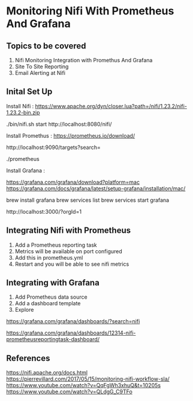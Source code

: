 # Monitoring Nifi With Prometheus And Grafana

## Topics to be covered

1. Nifi Monitoring Integration with Promethus And Grafana
2. Site To Site Reporting
3. Email Alerting at Nifi




## Inital Set Up

Install Nifi : https://www.apache.org/dyn/closer.lua?path=/nifi/1.23.2/nifi-1.23.2-bin.zip

 ./bin/nifi.sh start
http://localhost:8080/nifi/


Install  Promethus : https://prometheus.io/download/

http://localhost:9090/targets?search=

 ./prometheus 


Install Grafana :

https://grafana.com/grafana/download?platform=mac
https://grafana.com/docs/grafana/latest/setup-grafana/installation/mac/

brew install grafana
brew services list
brew services start grafana

http://localhost:3000/?orgId=1



## Integrating Nifi with Prometheus 

1. Add a Prometheus reporting task 
2. Metrics will be available on port configured
3. Add this in prometheus.yml
4. Restart and you will be able to see nifi metrics


## Integrating with Grafana

1. Add Prometheus data source
2. Add a dashboard template
3.  Explore

https://grafana.com/grafana/dashboards/?search=nifi

https://grafana.com/grafana/dashboards/12314-nifi-prometheusreportingtask-dashboard/



## References


https://nifi.apache.org/docs.html
https://pierrevillard.com/2017/05/15/monitoring-nifi-workflow-sla/
https://www.youtube.com/watch?v=QqFgWh3xhuQ&t=10205s
https://www.youtube.com/watch?v=QLdgG_C9TFo


